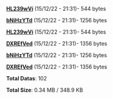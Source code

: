 [**HL239wVi**](/data/HL239wVi.txt) (15/12/22 - 21:31)- 544 bytes

[**bNiHzYTd**](/data/bNiHzYTd.txt) (15/12/22 - 21:31)- 1256 bytes

[**HL239wVi**](/data/HL239wVi.txt) (15/12/22 - 21:31)- 544 bytes

[**DXREfVed**](/data/DXREfVed.txt) (15/12/22 - 21:31)- 1356 bytes

[**bNiHzYTd**](/data/bNiHzYTd.txt) (15/12/22 - 21:31)- 1256 bytes

[**DXREfVed**](/data/DXREfVed.txt) (15/12/22 - 21:31)- 1356 bytes

**Total Datas**: 102

**Total Size**: 0.34 MB / 348.9 KB
